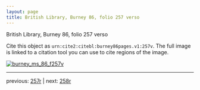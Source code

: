 ```yaml
---
layout: page
title: British Library, Burney 86, folio 257 verso
---
```


British Library, Burney 86, folio 257 verso

Cite this object as `urn:cite2:citebl:burney86pages.v1:257v`.  The full image is linked to a citation tool you can use to cite regions of the image.

[![burney_ms_86_f257v](http://www.homermultitext.org/iipsrv?IIIF=/project/homer/pyramidal/deepzoom/citebl/burney86imgs/v1/burney_ms_86_f257v.tif/full/800,/0/default.jpg)](http://www.homermultitext.org/ict2/?urn=urn:cite2:citebl:burney86imgs.v1:burney_ms_86_f257v) 

---

previous:  [257r](../257r/) | next: [258r](../258r/)